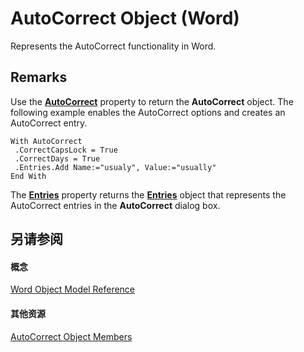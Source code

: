 
# AutoCorrect Object (Word)

Represents the AutoCorrect functionality in Word.


## Remarks

Use the  **[AutoCorrect](0a857e58-f37a-6023-fd13-bcb93109fdcd.md)** property to return the **AutoCorrect** object. The following example enables the AutoCorrect options and creates an AutoCorrect entry.


```
With AutoCorrect 
 .CorrectCapsLock = True 
 .CorrectDays = True 
 .Entries.Add Name:="usualy", Value:="usually" 
End With
```

The  **[Entries](eaf66013-5417-742b-9bf1-cbf83626a8e5.md)** property returns the **[Entries](eaf66013-5417-742b-9bf1-cbf83626a8e5.md)** object that represents the AutoCorrect entries in the **AutoCorrect** dialog box.


## 另请参阅


#### 概念


[Word Object Model Reference](be452561-b436-bb9b-6f94-3faa9a74a6fd.md)
#### 其他资源


[AutoCorrect Object Members](http://msdn.microsoft.com/library/cc5f42d4-6689-221f-5ad2-3b56f3b2c42f%28Office.15%29.aspx)